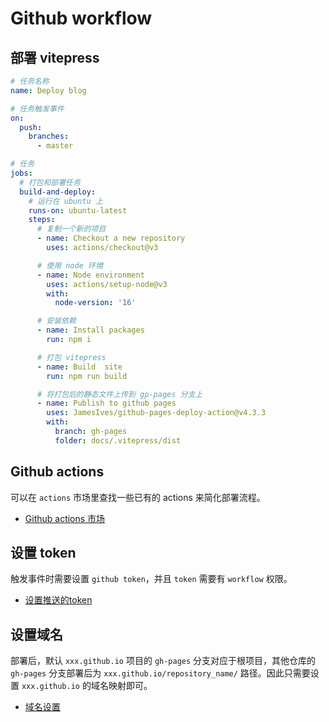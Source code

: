 # Github workflow

## 部署 vitepress

```yaml
# 任务名称
name: Deploy blog

# 任务触发事件
on:
  push:
    branches:
      - master

# 任务
jobs:
  # 打包和部署任务
  build-and-deploy:
    # 运行在 ubuntu 上
    runs-on: ubuntu-latest
    steps:
      # 复制一个新的项目
      - name: Checkout a new repository
        uses: actions/checkout@v3

      # 使用 node 环境
      - name: Node environment
        uses: actions/setup-node@v3
        with:
          node-version: '16'

      # 安装依赖
      - name: Install packages
        run: npm i

      # 打包 vitepress
      - name: Build  site
        run: npm run build

      # 将打包后的静态文件上传到 gp-pages 分支上
      - name: Publish to github pages
        uses: JamesIves/github-pages-deploy-action@v4.3.3
        with:
          branch: gh-pages
          folder: docs/.vitepress/dist
```

## Github actions

可以在 `actions` 市场里查找一些已有的 actions 来简化部署流程。

- [Github actions 市场](https://github.com/marketplace?category=deployment&query=github+pages+sort%3Apopularity-desc&type=actions&verification=)

## 设置 token

触发事件时需要设置 `github token`，并且 `token` 需要有 `workflow` 权限。

- [设置推送的token](https://github.com/settings/tokens/674290866)

## 设置域名

部署后，默认 `xxx.github.io` 项目的 `gh-pages` 分支对应于根项目，其他仓库的 `gh-pages` 分支部署后为 `xxx.github.io/repository_name/` 路径。因此只需要设置 `xxx.github.io` 的域名映射即可。

- [域名设置](https://docs.github.com/cn/pages/configuring-a-custom-domain-for-your-github-pages-site/about-custom-domains-and-github-pages)
